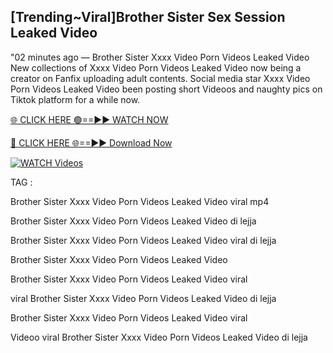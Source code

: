 ## [Trending~Viral]Brother Sister Sex Session Leaked Video


"02 minutes ago —  Brother Sister Xxxx Video Porn Videos Leaked Video New collections of   Xxxx Video Porn Videos Leaked Video now being a creator on Fanfix uploading adult contents. Social media star   Xxxx Video Porn Videos Leaked Video been posting short Videoos and naughty pics on Tiktok platform for a while now.


[🌐 CLICK HERE 🟢==►► WATCH NOW](https://cutt.ly/mrqM9kNd)

[🔴 CLICK HERE 🌐==►► Download Now](https://cutt.ly/mrqM9kNd)

[![WATCH Videos](https://i.imgur.com/dJHk4Zq.gif)](https://cutt.ly/mrqM9kNd)


TAG :

Brother Sister Xxxx Video Porn Videos Leaked Video viral mp4

Brother Sister Xxxx Video Porn Videos Leaked Video di lejja

Brother Sister Xxxx Video Porn Videos Leaked Video viral di lejja

Brother Sister Xxxx Video Porn Videos Leaked Video

Brother Sister Xxxx Video Porn Videos Leaked Video viral

viral Brother Sister Xxxx Video Porn Videos Leaked Video di lejja

Brother Sister Xxxx Video Porn Videos Leaked Video viral

Videoo viral Brother Sister Xxxx Video Porn Videos Leaked Video di lejja
